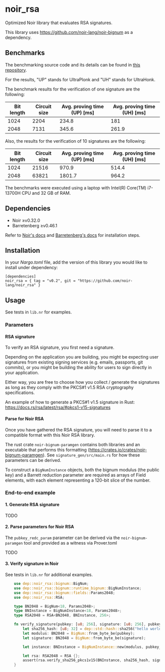 # noir_rsa

Optimized Noir library that evaluates RSA signatures.

This library uses https://github.com/noir-lang/noir-bignum as a dependency.

## Benchmarks

The benchmarking source code and its details can be found in [this repository](https://github.com/hashcloak/noir_rsa_bench).

For the results, "UP" stands for UltraPlonk and "UH" stands for UltraHonk.

The benchmark results for the verification of one signature are the following:

| **Bit length** | **Circuit size** | **Avg. proving time (UP) [ms]**  | **Avg. proving time (UH) [ms]** | 
|----------------|------------------|---------------------------------|--------------------------------------|
|           1024 |             2204 |                           234.8 |                             181 |
|           2048 |             7131 |                           345.6 |                           261.9 |

Also, the results for the verification of 10 signatures are the following:

| **Bit length** | **Circuit size** | **Avg. proving time (UP) [ms]** | **Avg. proving time (UH) [ms]** |
|----------------|------------------|---------------------------------|--------------------------------------|
|           1024 |            21516 |                           970.9 |                           514.4 |   
|           2048 |            63821 |                          1801.7 |                           964.2 |

The benchmarks were executed using a laptop with Intel(R) Core(TM) i7-13700H CPU and 32 GB of RAM.

## Dependencies

- Noir ≥v0.32.0
- Barretenberg ≥v0.46.1

Refer to [Noir's docs](https://noir-lang.org/docs/getting_started/installation/) and [Barretenberg's docs](https://github.com/AztecProtocol/aztec-packages/blob/master/barretenberg/cpp/src/barretenberg/bb/readme.md#installation) for installation steps.

## Installation

In your _Nargo.toml_ file, add the version of this library you would like to install under dependency:

```
[dependencies]
noir_rsa = { tag = "v0.2", git = "https://github.com/noir-lang/noir_rsa" }
```

## Usage

See tests in `lib.nr` for examples.

### Parameters

#### RSA signature

To verify an RSA signature, you first need a signature.

Depending on the application you are building, you might be expecting user signatures from existing signing services (e.g. emails, passports, git commits), or you might be building the ability for users to sign directly in your application.

Either way, you are free to choose how you collect / generate the signatures as long as they comply with the PKCS#1 v1.5 RSA cryptography specifications.

An example of how to generate a PKCS#1 v1.5 signature in Rust: https://docs.rs/rsa/latest/rsa/#pkcs1-v15-signatures

#### Parse for Noir RSA

Once you have gathered the RSA signature, you will need to parse it to a compatible format with this Noir RSA library.

The rust crate `noir-bignum-paramgen` contains both libraries and an executable that performs this formatting (https://crates.io/crates/noir-bignum-paramgen). See `signature_gen/src/main.rs` for how these parameters can be derived.

To construct a `BigNumInstance` objects, both the bignum modulus (the public key) and a Barrett reduction parameter are required as arrays of Field elements, with each element representing a 120-bit slice of the number.

### End-to-end example

#### 1. Generate RSA signature

TODO

#### 2. Parse parameters for Noir RSA

The `pubkey_redc_param` parameter can be derived via the `noir-bignum-paramgen` tool and provided as a witness via Prover.toml

TODO

#### 3. Verify signature in Noir

See tests in `lib.nr` for additional examples.

```rust
    use dep::noir_rsa::bignum::BigNum;
    use dep::noir_rsa::bignum::runtime_bignum::BigNumInstance;
    use dep::noir_rsa::bignum::fields::Params2048;
    use dep::noir_rsa::RSA;

    type BN2048 = BigNum<18, Params2048>;
    type BNInstance = BigNumInstance<18, Params2048>;
    type RSA2048 = RSA<BN2048, BNInstance, 256>;

    fn verify_signature(pubkey: [u8; 256], signature: [u8; 256], pubkey_redc_param: BN2048)
        let sha256_hash: [u8; 32] = dep::std::hash::sha256("hello world".as_bytes());
        let modulus: BN2048 = BigNum::from_byte_be(pubkey);
        let signature: BN2048 = BigNum::from_byte_be(signature);

        let instance: BNInstance = BigNumInstance::new(modulus, pubkey_redc_param);

        let rsa: RSA2048 = RSA {};
        assert(rsa.verify_sha256_pkcs1v15(BNInstance, sha256_hash, signature));
    }
```
